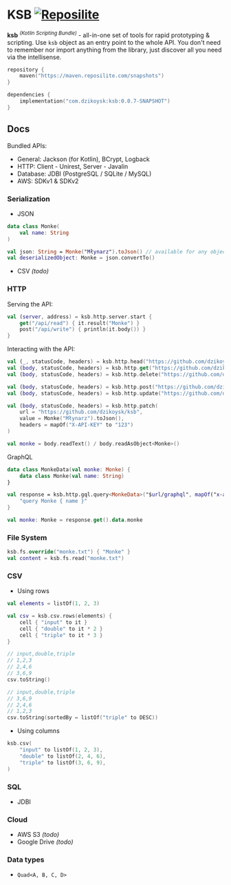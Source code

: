 # KSB [![Reposilite](https://maven.reposilite.com/api/badge/latest/snapshots/com%2Fdzikoysk%2Fksb?name=Reposilite)](https://maven.reposilite.com/#/snapshots/com/dzikoysk/ksb)

**ksb** <sup>_(Kotlin Scripting Bundle)_</sup> - all-in-one set of tools for rapid prototyping & scripting. Use `ksb` object as an entry point to the whole API.
You don't need to remember nor import anything from the library, just discover all you need via the intellisense.

```kotlin
repository {
    maven("https://maven.reposilite.com/snapshots")
}

dependencies {
    implementation("com.dzikoysk:ksb:0.0.7-SNAPSHOT")
}
```

## Docs

Bundled APIs:
* General: Jackson (for Kotlin), BCrypt, Logback
* HTTP: Client - Unirest, Server - Javalin
* Database: JDBI (PostgreSQL / SQLite / MySQL)
* AWS: SDKv1 & SDKv2

### Serialization

* JSON

```kotlin
data class Monke(
    val name: String
)

val json: String = Monke("Młynarz").toJson() // available for any object
val deserializedObject: Monke = json.convertTo()
```

* CSV _(todo)_

### HTTP

Serving the API:

```kotlin
val (server, address) = ksb.http.server.start { 
    get("/api/read") { it.result("Monke") }
    post("/api/write") { println(it.body()) }
}
```

Interacting with the API:

```kotlin
val (_, statusCode, headers) = ksb.http.head("https://github.com/dzikoysk/ksb")
val (body, statusCode, headers) = ksb.http.get("https://github.com/dzikoysk/ksb")
val (body, statusCode, headers) = ksb.http.delete("https://github.com/dzikoysk/ksb")

val (body, statusCode, headers) = ksb.http.post("https://github.com/dzikoysk/ksb", Monke("Młynarz").toJson())
val (body, statusCode, headers) = ksb.http.update("https://github.com/dzikoysk/ksb", Monke("Młynarz").toJson())

val (body, statusCode, headers) = ksb.http.patch(
    url = "https://github.com/dzikoysk/ksb", 
    value = Monke("Młynarz").toJson(),
    headers = mapOf("X-API-KEY" to "123")
)

val monke = body.readText() / body.readAsObject<Monke>()
```

GraphQL

```kotlin
data class MonkeData(val monke: Monke) {
    data class Monke(val name: String)
}

val response = ksb.http.gql.query<MonkeData>("$url/graphql", mapOf("x-api-key" to "secret")) { 
    "query Monke { name }" 
}

val monke: Monke = response.get().data.monke
```

### File System

```kotlin
ksb.fs.override("monke.txt") { "Monke" }
val content = ksb.fs.read("monke.txt")
```

### CSV

* Using rows

```kotlin
val elements = listOf(1, 2, 3)

val csv = ksb.csv.rows(elements) {
    cell { "input" to it }
    cell { "double" to it * 2 }
    cell { "triple" to it * 3 }
}

// input,double,triple
// 1,2,3
// 2,4,6
// 3,6,9
csv.toString()

// input,double,triple
// 3,6,9
// 2,4,6
// 1,2,3
csv.toString(sortedBy = listOf("triple" to DESC))
```

* Using columns

```kotlin
ksb.csv(
    "input" to listOf(1, 2, 3),
    "double" to listOf(2, 4, 6),
    "triple" to listOf(3, 6, 9),
)
```

### SQL

* JDBI

### Cloud

* AWS S3 _(todo)_
* Google Drive _(todo)_

### Data types

* `Quad<A, B, C, D>`
